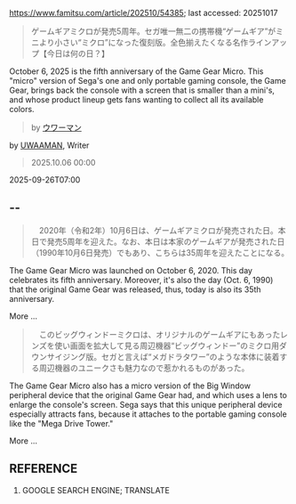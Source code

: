 https://www.famitsu.com/article/202510/54385; last accessed: 20251017

> ゲームギアミクロが発売5周年。セガ唯一無二の携帯機“ゲームギア”がミニより小さい“ミクロ”になった復刻版。全色揃えたくなる名作ラインアップ【今日は何の日？】

October 6, 2025 is the fifth anniversary of the Game Gear Micro. This "micro" version of Sega's one and only portable gaming console, the Game Gear, brings back the console with a screen that is smaller than a mini's, and whose product lineup gets fans wanting to collect all its available colors.

> by [ウワーマン](https://www.famitsu.com/author/17/page/1)

by [UWAAMAN](https://www.famitsu.com/author/17/page/1), Writer

> 2025.10.06 00:00

2025-09-26T07:00

## --

>　2020年（令和2年）10月6日は、ゲームギアミクロが発売された日。本日で発売5周年を迎えた。なお、本日は本家のゲームギアが発売された日（1990年10月6日発売）でもあり、こちらは35周年を迎えたことになる。

The Game Gear Micro was launched on October 6, 2020. This day celebrates its fifth anniversary. Moreover, it's also the day (Oct. 6, 1990) that the original Game Gear was released, thus, today is also its 35th anniversary.

More ...

>　このビッグウィンドーミクロは、オリジナルのゲームギアにもあったレンズを使い画面を拡大して見る周辺機器“ビッグウィンドー”のミクロ用ダウンサイジング版。セガと言えば“メガドラタワー”のような本体に装着する周辺機器のユニークさも魅力なので惹かれるものがあった。

The Game Gear Micro also has a micro version of the Big Window peripheral device that the original Game Gear had, and which uses a lens to enlarge the console's screen. Sega says that this unique peripheral device especially attracts fans, because it attaches to the portable gaming console like the "Mega Drive Tower." 

More ...

## REFERENCE

1) GOOGLE SEARCH ENGINE; TRANSLATE